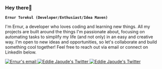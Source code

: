 ### Hey there👋


**`Ernur Torekul (Developer/Enthusiast/Idea Maven)`**


I'm Ernur, a developer who loves coding and learning new things. All my projects are built around the things I'm passionate about, focusing on automating tasks to simplify my life (and not only) in an easy and creative way. I'm open to new ideas and opportunities, so let's collaborate and build something cool together! Feel free to reach out via email or connect on LinkedIn below.  

<p align="left">
      <a href="mailto:ernurtorekul@gmail.com">
          <img src="https://img.shields.io/badge/label=gmail&logo=gmail&style=for-the-badge&color=blue" alt="Ernur's email"/>
      </a>
      <a href="http://twitter.com/eddiejaoude">
          <img src="https://img.shields.io/badge/follow-%40eddiejaoude%20130k+-1DA1F2?label=Linkedin&logo=linkedin&style=for-the-badge&color=blue" alt="Eddie Jaoude's Twitter"/>
      </a>
      <a href="http://twitter.com/eddiejaoude">
          <img src="https://img.shields.io/badge/follow-%40eddiejaoude%20130k+-1DA1F2?label=Twitter&logo=twitter&style=for-the-badge&color=blue" alt="Eddie Jaoude's Twitter"/>
      </a>
</p>
